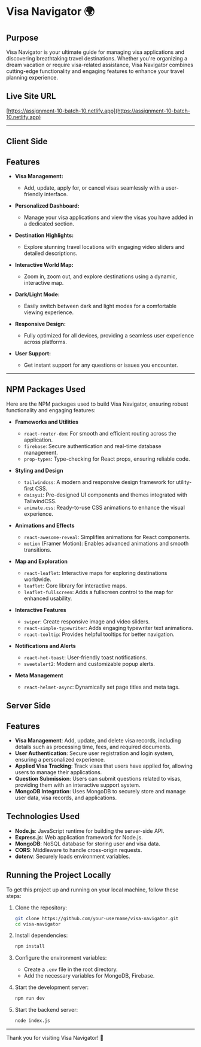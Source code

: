 # Visa Navigator 🌍

## Purpose

Visa Navigator is your ultimate guide for managing visa applications and discovering breathtaking travel destinations. Whether you're organizing a dream vacation or require visa-related assistance, Visa Navigator combines cutting-edge functionality and engaging features to enhance your travel planning experience.

## Live Site URL

[https://assignment-10-batch-10.netlify.app](https://assignment-10-batch-10.netlify.app)

---

## Client Side

## Features

- **Visa Management:**

  - Add, update, apply for, or cancel visas seamlessly with a user-friendly interface.

- **Personalized Dashboard:**

  - Manage your visa applications and view the visas you have added in a dedicated section.

- **Destination Highlights:**

  - Explore stunning travel locations with engaging video sliders and detailed descriptions.

- **Interactive World Map:**

  - Zoom in, zoom out, and explore destinations using a dynamic, interactive map.

- **Dark/Light Mode:**

  - Easily switch between dark and light modes for a comfortable viewing experience.

- **Responsive Design:**

  - Fully optimized for all devices, providing a seamless user experience across platforms.

- **User Support:**
  - Get instant support for any questions or issues you encounter.

---

## NPM Packages Used

Here are the NPM packages used to build Visa Navigator, ensuring robust functionality and engaging features:

- **Frameworks and Utilities**

  - `react-router-dom`: For smooth and efficient routing across the application.
  - `firebase`: Secure authentication and real-time database management.
  - `prop-types`: Type-checking for React props, ensuring reliable code.

- **Styling and Design**

  - `tailwindcss`: A modern and responsive design framework for utility-first CSS.
  - `daisyui`: Pre-designed UI components and themes integrated with TailwindCSS.
  - `animate.css`: Ready-to-use CSS animations to enhance the visual experience.

- **Animations and Effects**

  - `react-awesome-reveal`: Simplifies animations for React components.
  - `motion` (Framer Motion): Enables advanced animations and smooth transitions.

- **Map and Exploration**

  - `react-leaflet`: Interactive maps for exploring destinations worldwide.
  - `leaflet`: Core library for interactive maps.
  - `leaflet-fullscreen`: Adds a fullscreen control to the map for enhanced usability.

- **Interactive Features**

  - `swiper`: Create responsive image and video sliders.
  - `react-simple-typewriter`: Adds engaging typewriter text animations.
  - `react-tooltip`: Provides helpful tooltips for better navigation.

- **Notifications and Alerts**

  - `react-hot-toast`: User-friendly toast notifications.
  - `sweetalert2`: Modern and customizable popup alerts.

- **Meta Management**
  - `react-helmet-async`: Dynamically set page titles and meta tags.

## Server Side

## Features

- **Visa Management**: Add, update, and delete visa records, including details such as processing time, fees, and required documents.
- **User Authentication**: Secure user registration and login system, ensuring a personalized experience.
- **Applied Visa Tracking**: Track visas that users have applied for, allowing users to manage their applications.
- **Question Submission**: Users can submit questions related to visas, providing them with an interactive support system.
- **MongoDB Integration**: Uses MongoDB to securely store and manage user data, visa records, and applications.

## Technologies Used

- **Node.js**: JavaScript runtime for building the server-side API.
- **Express.js**: Web application framework for Node.js.
- **MongoDB**: NoSQL database for storing user and visa data.
- **CORS**: Middleware to handle cross-origin requests.
- **dotenv**: Securely loads environment variables.

## Running the Project Locally

To get this project up and running on your local machine, follow these steps:

1. Clone the repository:

   ```bash
   git clone https://github.com/your-username/visa-navigator.git
   cd visa-navigator
   ```

2. Install dependencies:

   ```bash
   npm install
   ```

3. Configure the environment variables:

   - Create a `.env` file in the root directory.
   - Add the necessary variables for MongoDB, Firebase.

4. Start the development server:

   ```bash
   npm run dev
   ```

5. Start the backend server:
   ```bash
   node index.js
   ```

---

Thank you for visiting Visa Navigator! 🚀
